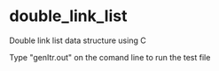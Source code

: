 # double_link_list
Double link list data structure using C

Type "genItr.out" on the comand line to run the test file
